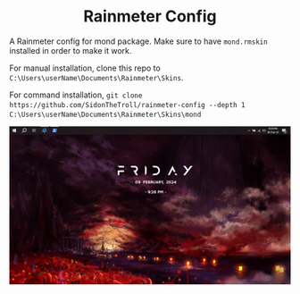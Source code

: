 <h1 align=center> Rainmeter Config </h1>

A Rainmeter config for mond package. Make sure to have `mond.rmskin` installed in order to make it work.

For manual installation, clone this repo to `C:\Users\userName\Documents\Rainmeter\Skins`.

For command installation, `git clone https://github.com/SidonTheTroll/rainmeter-config --depth 1 C:\Users\userName\Documents\Rainmeter\Skins\mond`

<img src="./src/sc.png">